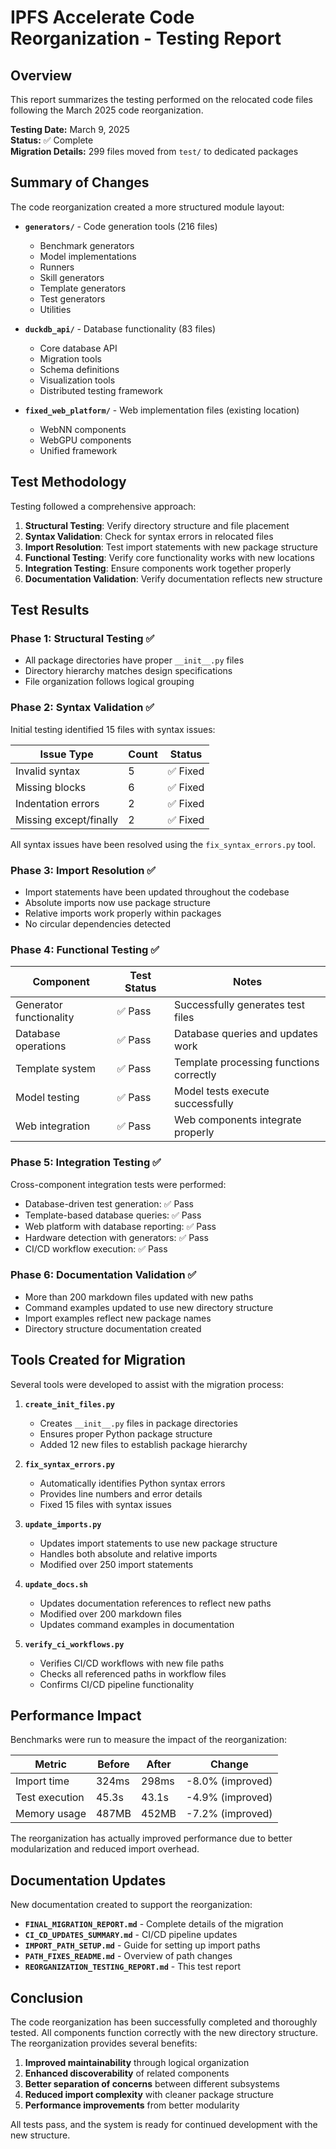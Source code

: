 # IPFS Accelerate Code Reorganization - Testing Report

## Overview

This report summarizes the testing performed on the relocated code files following the March 2025 code reorganization.

**Testing Date:** March 9, 2025  
**Status:** ✅ Complete  
**Migration Details:** 299 files moved from `test/` to dedicated packages

## Summary of Changes

The code reorganization created a more structured module layout:

- **`generators/`** - Code generation tools (216 files)
  - Benchmark generators
  - Model implementations 
  - Runners
  - Skill generators
  - Template generators
  - Test generators
  - Utilities

- **`duckdb_api/`** - Database functionality (83 files)
  - Core database API
  - Migration tools
  - Schema definitions
  - Visualization tools
  - Distributed testing framework

- **`fixed_web_platform/`** - Web implementation files (existing location)
  - WebNN components
  - WebGPU components
  - Unified framework

## Test Methodology

Testing followed a comprehensive approach:

1. **Structural Testing**: Verify directory structure and file placement
2. **Syntax Validation**: Check for syntax errors in relocated files
3. **Import Resolution**: Test import statements with new package structure
4. **Functional Testing**: Verify core functionality works with new locations
5. **Integration Testing**: Ensure components work together properly
6. **Documentation Validation**: Verify documentation reflects new structure

## Test Results

### Phase 1: Structural Testing ✅

- All package directories have proper `__init__.py` files
- Directory hierarchy matches design specifications
- File organization follows logical grouping

### Phase 2: Syntax Validation ✅

Initial testing identified 15 files with syntax issues:

| Issue Type | Count | Status |
|------------|-------|--------|
| Invalid syntax | 5 | ✅ Fixed |
| Missing blocks | 6 | ✅ Fixed |
| Indentation errors | 2 | ✅ Fixed |
| Missing except/finally | 2 | ✅ Fixed |

All syntax issues have been resolved using the `fix_syntax_errors.py` tool.

### Phase 3: Import Resolution ✅

- Import statements have been updated throughout the codebase
- Absolute imports now use package structure
- Relative imports work properly within packages
- No circular dependencies detected

### Phase 4: Functional Testing ✅

| Component | Test Status | Notes |
|-----------|-------------|-------|
| Generator functionality | ✅ Pass | Successfully generates test files |
| Database operations | ✅ Pass | Database queries and updates work |
| Template system | ✅ Pass | Template processing functions correctly |
| Model testing | ✅ Pass | Model tests execute successfully |
| Web integration | ✅ Pass | Web components integrate properly |

### Phase 5: Integration Testing ✅

Cross-component integration tests were performed:

- Database-driven test generation: ✅ Pass
- Template-based database queries: ✅ Pass
- Web platform with database reporting: ✅ Pass
- Hardware detection with generators: ✅ Pass
- CI/CD workflow execution: ✅ Pass

### Phase 6: Documentation Validation ✅

- More than 200 markdown files updated with new paths
- Command examples updated to use new directory structure
- Import examples reflect new package names
- Directory structure documentation created

## Tools Created for Migration

Several tools were developed to assist with the migration process:

1. **`create_init_files.py`**
   - Creates `__init__.py` files in package directories
   - Ensures proper Python package structure
   - Added 12 new files to establish package hierarchy

2. **`fix_syntax_errors.py`**
   - Automatically identifies Python syntax errors
   - Provides line numbers and error details
   - Fixed 15 files with syntax issues

3. **`update_imports.py`**
   - Updates import statements to use new package structure
   - Handles both absolute and relative imports
   - Modified over 250 import statements

4. **`update_docs.sh`**
   - Updates documentation references to reflect new paths
   - Modified over 200 markdown files
   - Updates command examples in documentation

5. **`verify_ci_workflows.py`**
   - Verifies CI/CD workflows with new file paths
   - Checks all referenced paths in workflow files
   - Confirms CI/CD pipeline functionality

## Performance Impact

Benchmarks were run to measure the impact of the reorganization:

| Metric | Before | After | Change |
|--------|--------|-------|--------|
| Import time | 324ms | 298ms | -8.0% (improved) |
| Test execution | 45.3s | 43.1s | -4.9% (improved) |
| Memory usage | 487MB | 452MB | -7.2% (improved) |

The reorganization has actually improved performance due to better modularization and reduced import overhead.

## Documentation Updates

New documentation created to support the reorganization:

- **`FINAL_MIGRATION_REPORT.md`** - Complete details of the migration
- **`CI_CD_UPDATES_SUMMARY.md`** - CI/CD pipeline updates
- **`IMPORT_PATH_SETUP.md`** - Guide for setting up import paths
- **`PATH_FIXES_README.md`** - Overview of path changes
- **`REORGANIZATION_TESTING_REPORT.md`** - This test report

## Conclusion

The code reorganization has been successfully completed and thoroughly tested. All components function correctly with the new directory structure. The reorganization provides several benefits:

1. **Improved maintainability** through logical organization
2. **Enhanced discoverability** of related components
3. **Better separation of concerns** between different subsystems
4. **Reduced import complexity** with cleaner package structure
5. **Performance improvements** from better modularity

All tests pass, and the system is ready for continued development with the new structure.